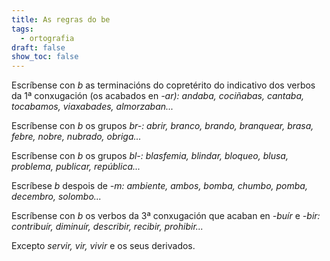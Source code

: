 ```yaml
---
title: As regras do be
tags:
  - ortografia
draft: false
show_toc: false
---
```

<article> 

Escríbense con *b* as terminacións do copretérito do indicativo dos verbos da 1ª conxugación (os acabados en *\-ar): andaba, cociñabas, cantaba, tocabamos, viaxabades, almorzaban...*

</article>



<article>

Escríbense con *b* os grupos *br-:  abrir, branco, brando, branquear, brasa, febre, nobre, nubrado, obriga...*

</article>



<article>

Escríbense con *b* os grupos *bl-:  blasfemia, blindar, bloqueo, blusa, problema, publicar, república...*

</article>



<article>

Escríbese *b* despois de *\-m:  ambiente, ambos, bomba, chumbo, pomba, decembro, solombo...*

</article>



<article>

Escríbense con *b* os verbos da 3ª conxugación que acaban en *\-buír* e *\-bir: contribuír, diminuír, describir, recibir, prohibir...*

 Excepto *servir, vir, vivir* e os seus derivados. 

</article>